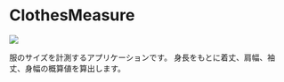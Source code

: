 # ClothesMeasure

![](https://img.shields.io/badge/android-kotlin-orange)

服のサイズを計測するアプリケーションです。
身長をもとに着丈、肩幅、袖丈、身幅の概算値を算出します。
